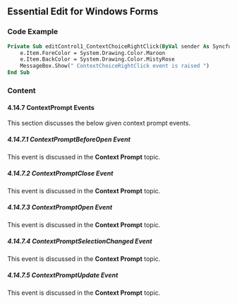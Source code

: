 <!--
source: image
domain: syncfusion-sdk
task: pdf-ocr-to-markdown
language: en
source_filename: page_249.jpeg
document_name: edit
page_number: 249
page_id: edit#page_249
product: Syncfusion Winforms
version: 11.4.0.26
timestamp: 2025-08-09T05:09:42Z
fidelity: lossless
-->

## Essential Edit for Windows Forms

### Code Example

```vb
Private Sub editControl1_ContextChoiceRightClick(ByVal sender As Syncfusion.Windows.Forms.Edit.Interfaces.IContextChoiceController, ByVal e As Syncfusion.Windows.Forms.Edit.ContextChoiceItemEventArgs)
    e.Item.ForeColor = System.Drawing.Color.Maroon
    e.Item.BackColor = System.Drawing.Color.MistyRose
    MessageBox.Show(" ContextChoiceRightClick event is raised ")
End Sub
```

### Content

#### 4.14.7 ContextPrompt Events

This section discusses the below given context prompt events.

##### 4.14.7.1 ContextPromptBeforeOpen Event

This event is discussed in the **Context Prompt** topic.

##### 4.14.7.2 ContextPromptClose Event

This event is discussed in the **Context Prompt** topic.

##### 4.14.7.3 ContextPromptOpen Event

This event is discussed in the **Context Prompt** topic.

##### 4.14.7.4 ContextPromptSelectionChanged Event

This event is discussed in the **Context Prompt** topic.

##### 4.14.7.5 ContextPromptUpdate Event

This event is discussed in the **Context Prompt** topic.

<!-- tags: [syncfusion, winforms, contextpromptevent, edit] keywords: [contextprompt, events, vb.net, codeexample, syntax, programming, guide] -->